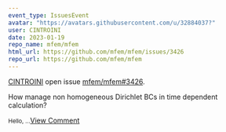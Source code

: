 ```yaml
---
event_type: IssuesEvent
avatar: "https://avatars.githubusercontent.com/u/32884037?"
user: CINTROINI
date: 2023-01-19
repo_name: mfem/mfem
html_url: https://github.com/mfem/mfem/issues/3426
repo_url: https://github.com/mfem/mfem
---
```


<a href='https://github.com/CINTROINI' target='_blank'>CINTROINI</a> open issue <a href='https://github.com/mfem/mfem/issues/3426' target='_blank'>mfem/mfem#3426</a>.

<p>How manage non homogeneous Dirichlet BCs in time dependent calculation?</p><small>Hello,...</small><a href='https://github.com/mfem/mfem/issues/3426' target='_blank'>View Comment</a>